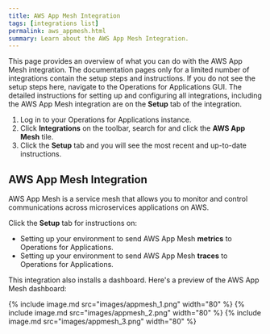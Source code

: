 ```yaml
---
title: AWS App Mesh Integration
tags: [integrations list]
permalink: aws_appmesh.html
summary: Learn about the AWS App Mesh Integration.
---
```


This page provides an overview of what you can do with the AWS App Mesh integration. The documentation pages only for a limited number of integrations contain the setup steps and instructions. If you do not see the setup steps here, navigate to the Operations for Applications GUI. The detailed instructions for setting up and configuring all integrations, including the AWS App Mesh integration are on the **Setup** tab of the integration.

1. Log in to your Operations for Applications instance. 
2. Click **Integrations** on the toolbar, search for and click the **AWS App Mesh** tile. 
3. Click the **Setup** tab and you will see the most recent and up-to-date instructions.

## AWS App Mesh Integration

AWS App Mesh is a service mesh that allows you to monitor and control communications across microservices applications on AWS.

Click the **Setup** tab for instructions on:

* Setting up your environment to send AWS App Mesh **metrics** to Operations for Applications.
* Setting up your environment to send AWS App Mesh **traces** to Operations for Applications.

This integration also installs a dashboard. Here's a preview of the AWS App Mesh dashboard:

{% include image.md src="images/appmesh_1.png" width="80" %}
{% include image.md src="images/appmesh_2.png" width="80" %}
{% include image.md src="images/appmesh_3.png" width="80" %}




